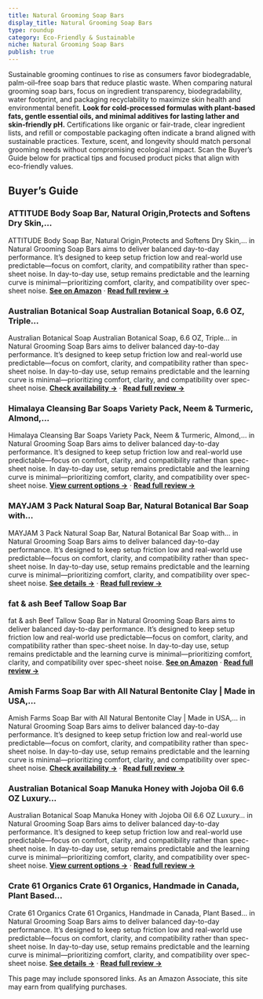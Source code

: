 ```yaml
---
title: Natural Grooming Soap Bars
display_title: Natural Grooming Soap Bars
type: roundup
category: Eco-Friendly & Sustainable
niche: Natural Grooming Soap Bars
publish: true
---
```


<p>Sustainable grooming continues to rise as consumers favor biodegradable, palm-oil&ndash;free soap bars that reduce plastic waste. When comparing natural grooming soap bars, focus on ingredient transparency, biodegradability, water footprint, and packaging recyclability to maximize skin health and environmental benefit. <strong>Look for cold-processed formulas with plant-based fats, gentle essential oils, and minimal additives for lasting lather and skin-friendly pH.</strong> Certifications like organic or fair-trade, clear ingredient lists, and refill or compostable packaging often indicate a brand aligned with sustainable practices. Texture, scent, and longevity should match personal grooming needs without compromising ecological impact. Scan the Buyer’s Guide below for practical tips and focused product picks that align with eco-friendly values.</p>

<h2>Buyer’s Guide</h2>
<h3>ATTITUDE Body Soap Bar, Natural Origin,Protects and Softens Dry Skin,…</h3>
<p>ATTITUDE Body Soap Bar, Natural Origin,Protects and Softens Dry Skin,… in Natural Grooming Soap Bars aims to deliver balanced day-to-day performance. It’s designed to keep setup friction low and real-world use predictable&mdash;focus on comfort, clarity, and compatibility rather than spec-sheet noise. In day-to-day use, setup remains predictable and the learning curve is minimal&mdash;prioritizing comfort, clarity, and compatibility over spec-sheet noise. <a href="https://amzn.to/4hgbY51" target="_blank" rel="nofollow sponsored noopener noopener" target="_blank"><strong>See on Amazon</strong></a> · <a href="/reviews/attitude-body-soap-bar-natural-origin-protects-and-softens-dry-skin-coc-1b10ac64/"><strong>Read full review &rarr;</strong></a></p>
<h3>Australian Botanical Soap Australian Botanical Soap, 6.6 OZ, Triple…</h3>
<p>Australian Botanical Soap Australian Botanical Soap, 6.6 OZ, Triple… in Natural Grooming Soap Bars aims to deliver balanced day-to-day performance. It’s designed to keep setup friction low and real-world use predictable&mdash;focus on comfort, clarity, and compatibility rather than spec-sheet noise. In day-to-day use, setup remains predictable and the learning curve is minimal&mdash;prioritizing comfort, clarity, and compatibility over spec-sheet noise. <a href="https://amzn.to/43olVY7" target="_blank" rel="nofollow sponsored noopener noopener" target="_blank"><strong>Check availability &rarr;</strong></a> · <a href="/reviews/australian-botanical-soap-australian-botanical-soap-6-6-oz-triple-mille-11c55936/"><strong>Read full review &rarr;</strong></a></p>
<h3>Himalaya Cleansing Bar Soaps Variety Pack, Neem & Turmeric, Almond,…</h3>
<p>Himalaya Cleansing Bar Soaps Variety Pack, Neem & Turmeric, Almond,… in Natural Grooming Soap Bars aims to deliver balanced day-to-day performance. It’s designed to keep setup friction low and real-world use predictable&mdash;focus on comfort, clarity, and compatibility rather than spec-sheet noise. In day-to-day use, setup remains predictable and the learning curve is minimal&mdash;prioritizing comfort, clarity, and compatibility over spec-sheet noise. <a href="https://amzn.to/48rIDCa" target="_blank" rel="nofollow sponsored noopener noopener" target="_blank"><strong>View current options &rarr;</strong></a> · <a href="/reviews/himalaya-cleansing-bar-soaps-variety-pack-neem-turmeric-almond-cream-ho-577ef8d6/"><strong>Read full review &rarr;</strong></a></p>
<h3>MAYJAM 3 Pack Natural Soap Bar, Natural Botanical Bar Soap with…</h3>
<p>MAYJAM 3 Pack Natural Soap Bar, Natural Botanical Bar Soap with… in Natural Grooming Soap Bars aims to deliver balanced day-to-day performance. It’s designed to keep setup friction low and real-world use predictable&mdash;focus on comfort, clarity, and compatibility rather than spec-sheet noise. In day-to-day use, setup remains predictable and the learning curve is minimal&mdash;prioritizing comfort, clarity, and compatibility over spec-sheet noise. <a href="https://amzn.to/47byszt" target="_blank" rel="nofollow sponsored noopener noopener" target="_blank"><strong>See details &rarr;</strong></a> · <a href="/reviews/mayjam-3-pack-natural-soap-bar-natural-botanical-bar-soap-with-vitamin-712aae74/"><strong>Read full review &rarr;</strong></a></p>
<h3>fat & ash Beef Tallow Soap Bar</h3>
<p>fat & ash Beef Tallow Soap Bar in Natural Grooming Soap Bars aims to deliver balanced day-to-day performance. It’s designed to keep setup friction low and real-world use predictable&mdash;focus on comfort, clarity, and compatibility rather than spec-sheet noise. In day-to-day use, setup remains predictable and the learning curve is minimal&mdash;prioritizing comfort, clarity, and compatibility over spec-sheet noise. <a href="https://amzn.to/4792eVd" target="_blank" rel="nofollow sponsored noopener noopener" target="_blank"><strong>See on Amazon</strong></a> · <a href="/reviews/fat-ash-beef-tallow-soap-bar-4-pack-very-simple-ingredients-organic-and-94a484c1/"><strong>Read full review &rarr;</strong></a></p>
<h3>Amish Farms Soap Bar with All Natural Bentonite Clay | Made in USA,…</h3>
<p>Amish Farms Soap Bar with All Natural Bentonite Clay | Made in USA,… in Natural Grooming Soap Bars aims to deliver balanced day-to-day performance. It’s designed to keep setup friction low and real-world use predictable&mdash;focus on comfort, clarity, and compatibility rather than spec-sheet noise. In day-to-day use, setup remains predictable and the learning curve is minimal&mdash;prioritizing comfort, clarity, and compatibility over spec-sheet noise. <a href="https://amzn.to/4n0r8wd" target="_blank" rel="nofollow sponsored noopener noopener" target="_blank"><strong>Check availability &rarr;</strong></a> · <a href="/reviews/amish-farms-soap-bar-with-all-natural-bentonite-clay-made-in-usa-vegan-476445db/"><strong>Read full review &rarr;</strong></a></p>
<h3>Australian Botanical Soap Manuka Honey with Jojoba Oil 6.6 OZ Luxury…</h3>
<p>Australian Botanical Soap Manuka Honey with Jojoba Oil 6.6 OZ Luxury… in Natural Grooming Soap Bars aims to deliver balanced day-to-day performance. It’s designed to keep setup friction low and real-world use predictable&mdash;focus on comfort, clarity, and compatibility rather than spec-sheet noise. In day-to-day use, setup remains predictable and the learning curve is minimal&mdash;prioritizing comfort, clarity, and compatibility over spec-sheet noise. <a href="https://amzn.to/47sjfLu" target="_blank" rel="nofollow sponsored noopener noopener" target="_blank"><strong>View current options &rarr;</strong></a> · <a href="/reviews/australian-botanical-soap-manuka-honey-with-jojoba-oil-6-6-oz-luxury-so-4a2a2505/"><strong>Read full review &rarr;</strong></a></p>
<h3>Crate 61 Organics Crate 61 Organics, Handmade in Canada, Plant Based…</h3>
<p>Crate 61 Organics Crate 61 Organics, Handmade in Canada, Plant Based… in Natural Grooming Soap Bars aims to deliver balanced day-to-day performance. It’s designed to keep setup friction low and real-world use predictable&mdash;focus on comfort, clarity, and compatibility rather than spec-sheet noise. In day-to-day use, setup remains predictable and the learning curve is minimal&mdash;prioritizing comfort, clarity, and compatibility over spec-sheet noise. <a href="https://amzn.to/47sjgPy" target="_blank" rel="nofollow sponsored noopener noopener" target="_blank"><strong>See details &rarr;</strong></a> · <a href="/reviews/crate-61-organics-crate-61-organics-handmade-in-canada-plant-based-natu-bb3e3df7/"><strong>Read full review &rarr;</strong></a></p>
<aside class="disclosure">This page may include sponsored links. As an Amazon Associate, this site may earn from qualifying purchases.</aside>
